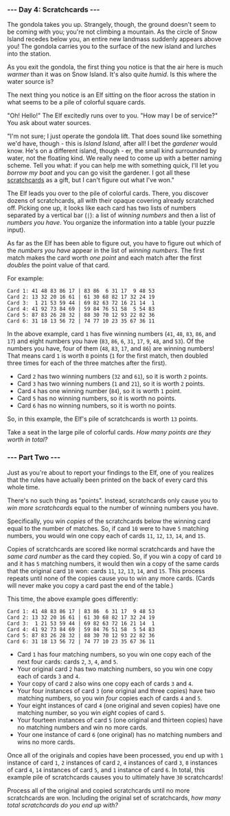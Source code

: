 ### --- Day 4: Scratchcards ---

The gondola takes you up. Strangely, though, the ground doesn't seem to be coming with you; you're not climbing a mountain. As the circle of Snow Island recedes below you, an entire new landmass suddenly appears above you! The gondola carries you to the surface of the new island and lurches into the station.

As you exit the gondola, the first thing you notice is that the air here is much _warmer_ than it was on Snow Island. It's also quite _humid_. Is this where the water source is?

The next thing you notice is an Elf sitting on the floor across the station in what seems to be a pile of colorful square cards.

"Oh! Hello!" The Elf excitedly runs over to you. "How may I be of service?" You ask about water sources.

"I'm not sure; I just operate the gondola lift. That does sound like something we'd have, though - this is _Island Island_, after all! I bet the _gardener_ would know. He's on a different island, though - er, the small kind surrounded by water, not the floating kind. We really need to come up with a better naming scheme. Tell you what: if you can help me with something quick, I'll let you _borrow my boat_ and you can go visit the gardener. I got all these [scratchcards](https://en.wikipedia.org/wiki/Scratchcard) as a gift, but I can't figure out what I've won."

The Elf leads you over to the pile of colorful cards. There, you discover dozens of scratchcards, all with their opaque covering already scratched off. Picking one up, it looks like each card has two lists of numbers separated by a vertical bar (`|`): a list of _winning numbers_ and then a list of _numbers you have_. You organize the information into a table (your puzzle input).

As far as the Elf has been able to figure out, you have to figure out which of the _numbers you have_ appear in the list of _winning numbers_. The first match makes the card worth _one point_ and each match after the first _doubles_ the point value of that card.

For example:
```
Card 1: 41 48 83 86 17 | 83 86  6 31 17  9 48 53
Card 2: 13 32 20 16 61 | 61 30 68 82 17 32 24 19
Card 3:  1 21 53 59 44 | 69 82 63 72 16 21 14  1
Card 4: 41 92 73 84 69 | 59 84 76 51 58  5 54 83
Card 5: 87 83 26 28 32 | 88 30 70 12 93 22 82 36
Card 6: 31 18 13 56 72 | 74 77 10 23 35 67 36 11
```

In the above example, card `1` has five winning numbers (`41`, `48`, `83`, `86`, and `17`) and eight numbers you have (`83`, `86`, `6`, `31`, `17`, `9`, `48`, and `53`). Of the numbers you have, four of them (`48`, `83`, `17`, and `86`) are winning numbers! That means card `1` is worth `8` points (`1` for the first match, then doubled three times for each of the three matches after the first).

*   Card `2` has two winning numbers (`32` and `61`), so it is worth `2` points.
*   Card `3` has two winning numbers (`1` and `21`), so it is worth `2` points.
*   Card `4` has one winning number (`84`), so it is worth `1` point.
*   Card `5` has no winning numbers, so it is worth no points.
*   Card `6` has no winning numbers, so it is worth no points.

So, in this example, the Elf's pile of scratchcards is worth `13` points.

Take a seat in the large pile of colorful cards. _How many points are they worth in total?_

### --- Part Two ---


Just as you're about to report your findings to the Elf, one of you realizes that the rules have actually been printed on the back of every card this whole time.

There's no such thing as "points". Instead, scratchcards only cause you to _win more scratchcards_ equal to the number of winning numbers you have.

Specifically, you win _copies_ of the scratchcards below the winning card equal to the number of matches. So, if card `10` were to have `5` matching numbers, you would win one copy each of cards `11`, `12`, `13`, `14`, and `15`.

Copies of scratchcards are scored like normal scratchcards and have the _same card number_ as the card they copied. So, if you win a copy of card `10` and it has `5` matching numbers, it would then win a copy of the same cards that the original card `10` won: cards `11`, `12`, `13`, `14`, and `15`. This process repeats until none of the copies cause you to win any more cards. (Cards will never make you copy a card past the end of the table.)

This time, the above example goes differently:
```
Card 1: 41 48 83 86 17 | 83 86  6 31 17  9 48 53
Card 2: 13 32 20 16 61 | 61 30 68 82 17 32 24 19
Card 3:  1 21 53 59 44 | 69 82 63 72 16 21 14  1
Card 4: 41 92 73 84 69 | 59 84 76 51 58  5 54 83
Card 5: 87 83 26 28 32 | 88 30 70 12 93 22 82 36
Card 6: 31 18 13 56 72 | 74 77 10 23 35 67 36 11
```

*   Card `1` has four matching numbers, so you win one copy each of the next four cards: cards `2`, `3`, `4`, and `5`.
*   Your original card `2` has two matching numbers, so you win one copy each of cards `3` and `4`.
*   Your copy of card `2` also wins one copy each of cards `3` and `4`.
*   Your four instances of card `3` (one original and three copies) have two matching numbers, so you win _four_ copies each of cards `4` and `5`.
*   Your eight instances of card `4` (one original and seven copies) have one matching number, so you win _eight_ copies of card `5`.
*   Your fourteen instances of card `5` (one original and thirteen copies) have no matching numbers and win no more cards.
*   Your one instance of card `6` (one original) has no matching numbers and wins no more cards.

Once all of the originals and copies have been processed, you end up with `1` instance of card `1`, `2` instances of card `2`, `4` instances of card `3`, `8` instances of card `4`, `14` instances of card `5`, and `1` instance of card `6`. In total, this example pile of scratchcards causes you to ultimately have `30` scratchcards!

Process all of the original and copied scratchcards until no more scratchcards are won. Including the original set of scratchcards, _how many total scratchcards do you end up with?_